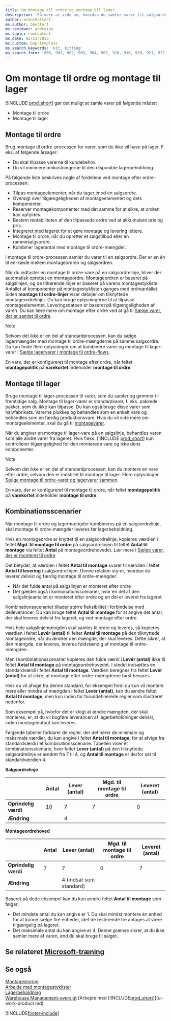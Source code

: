 ```yaml
---
title: Om montage til ordre og montage til lager
description: 'Få mere at vide om, hvordan du samler varer til salgsordrer eller på lager til senere salg.'
author: brentholtorf
ms.author: bholtorf
ms.reviewer: andreipa
ms.topic: conceptual
ms.date: 02/21/2023
ms.custom: bap-template
ms.search.keywords: 'kit, kitting'
ms.search.form: '900, 901, 902, 903, 904, 907, 910, 916, 920, 921, 922, 923, 940, 941, 942, 930, 931, 932, 914, 915, 905'
---
```

# <a name="understanding-assemble-to-order-and-assemble-to-stock"></a>Om montage til ordre og montage til lager

[!INCLUDE [prod_short](includes/prod_short.md)] gør det muligt at samle varer på følgende måder:

* Montage til ordre  
* Montage til lager  

## <a name="assemble-to-order"></a>Montage til ordre

Brug montage til ordre-processen for varer, som du ikke vil have på lager. F. eks. af følgende årsager:

* Du skal tilpasse varerne til kundebehov.
* Du vil minimere omkostningerne til den disponible lagerbeholdning.

På følgende liste beskrives nogle af fordelene ved montage efter ordre-processen:  

* Tilpas montageelementer, når du tager imod en salgsordre.  
* Oversigt over tilgængeligheden af montageelementet og dets komponenter.  
* Reserver montagekomponenter med det samme for at sikre, at ordren kan opfyldes.  
* Bestem rentabiliteten af den tilpassede ordre ved at akkumulere pris og pris.  
* Integreret med lageret for at gøre montage og levering lettere.  
* Montage til ordre, når du opretter et salgstilbud eller en rammesalgsordre.  
* Kombiner lagerantal med montage til ordre-mængder.  

I montage til ordre-processen samler du varer til en salgsordre. Der er en én til en-kæde mellem montageordren og salgsordren.  

Når du indtaster en montage til ordre-vare på en salgsordrelinje, bliver der automatisk oprettet en montageordre. Montageordren er baseret på salgslinjen, og de tilhørende linjer er baseret på varens montagestykliste. Antallet af komponenter på montagestyklisten ganges med ordreantallet. Siden **montage til ordre-linjer** viser detaljer om tilknyttede montageordrelinjer. Du kan bruge oplysningerne til at tilpasse montageelementet. Leveringsdatoen er baseret på tilgængeligheden af varen. Du kan lære mere om montage efter ordre ved at gå til [Sælge varer, der er samlet til ordre](assembly-how-to-sell-items-assembled-to-order.md).  

> [!NOTE]  
> Selvom det ikke er en del af standardprocessen, kan du sælge lagermængder med montage til ordre-mængderne på samme salgsordre. Du kan finde flere oplysninger om at kombinere varer og montage til lager-varer i [Sælge lagervarer i montage til ordre-flows](assembly-how-to-sell-inventory-items-in-assemble-to-order-flows.md).  

En vare, der er konfigureret til montage efter ordre, når feltet **montagepolitik** på **varekortet** indeholder **montage til ordre**.  

## <a name="assemble-to-stock"></a>Montage til lager

Bruge montage til lager-processen til varer, som du samler og gemmer til fremtidige salg. Montage til lager-varer er standardvarer, f. eks. pakkede pakker, som du ikke kan tilpasse. Du kan også bruge disse varer som halvfabrikata. Varerne plukkes og behandles som en enkelt vare og behandles som en færdig produktionsvare. Hvis du vil vide mere om montageelementer, skal du gå til [montagevarer](assembly-how-to-assemble-items.md).  

Når du angiver en montage til lager-vare på en salgslinje, behandles varen som alle andre varer fra lageret. Hvis f.eks. [!INCLUDE [prod_short](includes/prod_short.md)] kun kontrollerer tilgængelighed for den monterede vare og ikke dens komponenter.  

> [!NOTE]  
> Selvom det ikke er en del af standardprocessen, kan du montere en vare efter ordre, selvom den er indstillet til montage til lager. Flere oplysninger [Sælge montage til ordre-varer og lagervarer sammen](assembly-how-to-sell-assemble-to-order-items-and-inventory-items-together.md).  

En vare, der er konfigureret til montage til ordre, når feltet **montagepolitik** på **varekortet** indeholder **montage til ordre**.  

## <a name="combination-scenarios"></a>Kombinationsscenarier

Når montage til ordre og lagermængder kombineres på en salgsordrelinje, skal montage til ordre-mængder leveres før lagerbeholdning.  

Hvis en montageordre er knyttet til en salgsordrelinje, kopieres værdien i feltet **Mgd. til montage til ordre** på salgsordrelinjen til feltet **Antal til montage** via feltet **Antal** på montageordrehovedet. Lær mere i [Sælge varer, der er monteret til ordre](assembly-how-to-sell-items-assembled-to-order.md)  

Det betyder, at værdien i feltet **Antal til montage** svarer til værdien i feltet **Antal til levering** i salgsordrelinjen. Denne relation styrer, hvordan du leverer delvist og færdig montage til ordre-mængder:

* Når det fulde antal på salgslinjen er monteret efter ordre
* Det gælder også i kombinationsscenarier, hvor en del af den salgslinjeantallet er monteret efter ordre og en del er leveret fra lageret.

Kombinationsscenariet tillader større fleksibilitet i forbindelse med delleverancer. Du kan bruge feltet **Antal til montage** for at angive det antal, der skal leveres delvist fra lageret, og ved montage efter ordre.  

Hvis hele salgslinjemængden skal samles til ordre og leveres, så kopieres værdien i feltet **Levér (antal)** til feltet **Antal til montage** på den tilknyttede montageordre, når du ændrer den mængde, der skal leveres. Dette sikrer, at den mængde, der leveres, leveres fuldstændig af montage til ordre-mængden.  

Men i kombinationsscenarier kopieres den fulde værdi i **Levér (antal)** ikke til feltet **Antal til montage** på montageordrehovedet. I stedet indsættes en standardværdi i feltet **Antal til montage**. Værdien beregnes fra feltet **Levér (antal)** for at sikre, at montage efter ordre-mængderne først bevares.

Hvis du vil afvige fra denne standard, for eksempel fordi du kun vil montere mere eller mindre af mængden i feltet **Levér (antal)**, kan du ændre feltet **Antal til montage**, men kun inden for foruddefinerede regler som illustreret nedenfor.  

Som eksempel på, hvorfor det er klogt at ændre mængden, der skal monteres, er, at du vil bogføre leverancen af lagerbeholdninger delvist, inden montageoutput kan leveres.  

Følgende tabeller forklarer de regler, der definerer de minimale og maksimale værdier, du kan angive i feltet **Antal til montage**, for at afvige fra standardværdi i et kombinationsscenarie. Tabellen viser et kombinationsscenarie, hvor feltet **Lever (antal)** på den tilknyttede salgsordrelinje er ændret fra 7 til 4, og **Antal til montage** er derfor sat til standardværdien 4.  

**Salgsordrelinje**

|                | **Antal** | **Lever (antal)** | **Mgd. til montage til ordre** | **Leveret (antal)** |
|----------------|--------------|------------------|-------------------------------|----------------------|
|**Oprindelig værdi**| 10          | 7                | 7                             | 0                    |
|**Ændring**      |              | 4                |                               |                      |

**Montageordrehoved**

|                | **Antal** | **Lever (antal)** | **Mgd. til montage til ordre** | **Leveret (antal)** |
|----------------|--------------|------------------|-------------------------------|----------------------|
|**Oprindelig værdi**| 7           | 7                | 0                             | 7                    |
|**Ændring**      |              | 4 (indsat som standard)|                         |                      |

Baseret på dette eksempel kan du kun ændre feltet **Antal til montage** som følger:  

* Det mindste antal du kan angive er 1. Du skal mindst montere én enhed for at kunne sælge fire enheder, idet de resterende tre antages at være tilgængelig på lageret.  
* Det maksimale antal du kan angive er 4. Denne grænse sikrer, at du ikke samler mere af varen, end du skal bruge til salget.  

## <a name="see-related-microsoft-training"></a>Se relateret [Microsoft-træning](/training/paths/assemble-items-dynamics-365-business-central/)

## <a name="see-also"></a>Se også

[Montagestyring](assembly-assemble-items.md)  
[Arbejde med montagestyklister](assembly-how-work-assembly-boms.md)  
[Lagerbeholdning](inventory-manage-inventory.md)  
[Warehouse Management-oversigt](design-details-warehouse-management.md)
[Arbejde med [!INCLUDE[prod_short](includes/prod_short.md)]](ui-work-product.md)

[!INCLUDE[footer-include](includes/footer-banner.md)]
